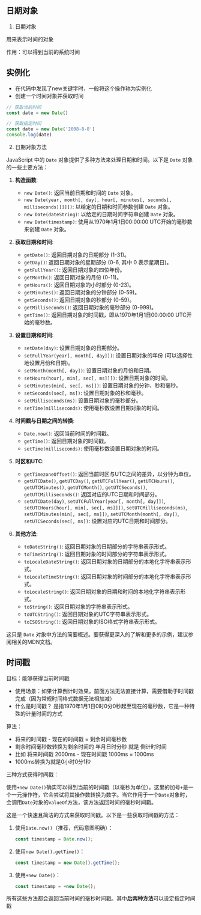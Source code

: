 ## 日期对象


1. 日期对象

用来表示时间的对象

作用：可以得到当前的系统时间


## 实例化

- 在代码中发现了new关键字时，一般将这个操作称为实例化
- 创建一个时间对象并获取时间

```js
// 获取当前时间
const date = new Date()

// 获取指定时间
const date = new Date('2008-8-8')
console.log(date)
```


2. 日期对象方法

JavaScript 中的 `Date` 对象提供了多种方法来处理日期和时间。以下是 `Date` 对象的一些主要方法：

1. **构造函数**:
    - `new Date()`: 返回当前日期和时间的 `Date` 对象。
    - `new Date(year, month[, day[, hour[, minutes[, seconds[, milliseconds]]]]])`: 以给定的日期和时间参数创建 `Date` 对象。
    - `new Date(dateString)`: 以给定的日期时间字符串创建 `Date` 对象。
    - `new Date(timestamp)`: 使用从1970年1月1日00:00:00 UTC开始的毫秒数来创建 `Date` 对象。

2. **获取日期和时间**:
    - `getDate()`: 返回日期对象的日期部分 (1-31)。
    - `getDay()`: 返回日期对象的星期部分 (0-6, 其中 0 表示星期日)。
    - `getFullYear()`: 返回日期对象的四位年份。
    - `getMonth()`: 返回日期对象的月份 (0-11)。
    - `getHours()`: 返回日期对象的小时部分 (0-23)。
    - `getMinutes()`: 返回日期对象的分钟部分 (0-59)。
    - `getSeconds()`: 返回日期对象的秒部分 (0-59)。
    - `getMilliseconds()`: 返回日期对象的毫秒部分 (0-999)。
    - `getTime()`: 返回日期对象的时间戳，即从1970年1月1日00:00:00 UTC开始的毫秒数。

3. **设置日期和时间**:
    - `setDate(day)`: 设置日期对象的日期部分。
    - `setFullYear(year[, month[, day]])`: 设置日期对象的年份 (可以选择性地设置月份和日期)。
    - `setMonth(month[, day])`: 设置日期对象的月份和日期。
    - `setHours(hour[, min[, sec[, ms]]])`: 设置日期对象的时间。
    - `setMinutes(min[, sec[, ms]])`: 设置日期对象的分钟、秒和毫秒。
    - `setSeconds(sec[, ms])`: 设置日期对象的秒和毫秒。
    - `setMilliseconds(ms)`: 设置日期对象的毫秒部分。
    - `setTime(milliseconds)`: 使用毫秒数设置日期对象的时间。

4. **时间戳与日期之间的转换**:
    - `Date.now()`: 返回当前时间的时间戳。
    - `getTime()`: 返回日期对象的时间戳。
    - `setTime(milliseconds)`: 使用毫秒数设置日期对象的时间。

5. **时区和UTC**:
    - `getTimezoneOffset()`: 返回当前时区与UTC之间的差异，以分钟为单位。
    - `getUTCDate()`, `getUTCDay()`, `getUTCFullYear()`, `getUTCHours()`, `getUTCMinutes()`, `getUTCMonth()`, `getUTCSeconds()`, `getUTCMilliseconds()`: 返回对应的UTC日期和时间部分。
    - `setUTCDate(day)`, `setUTCFullYear(year[, month[, day]])`, `setUTCHours(hour[, min[, sec[, ms]]])`, `setUTCMilliseconds(ms)`, `setUTCMinutes(min[, sec[, ms]])`, `setUTCMonth(month[, day])`, `setUTCSeconds(sec[, ms])`: 设置对应的UTC日期和时间部分。

6. **其他方法**:
    - `toDateString()`: 返回日期对象的日期部分的字符串表示形式。
    - `toTimeString()`: 返回日期对象的时间部分的字符串表示形式。
    - `toLocaleDateString()`: 返回日期对象的日期部分的本地化字符串表示形式。
    - `toLocaleTimeString()`: 返回日期对象的时间部分的本地化字符串表示形式。
    - `toLocaleString()`: 返回日期对象的日期和时间的本地化字符串表示形式。
    - `toString()`: 返回日期对象的字符串表示形式。
    - `toUTCString()`: 返回日期对象的UTC字符串表示形式。
    - `toISOString()`: 返回日期对象的ISO格式字符串表示形式。

这只是 `Date` 对象中方法的简要概述。要获得更深入的了解和更多的示例，建议参阅相关的MDN文档。




## 时间戳

目标：能够获得当前时间戳

- 使用场景：如果计算倒计时效果，前面方法无法直接计算，需要借助于时间戳完成（因为常规时间格式数据无法相加减）
- 什么是时间戳？
是指1970年1月1日0时0分0秒起至现在的毫秒数，它是一种特殊的计量时间的方式

算法：

- 将来的时间戳 - 现在的时间戳 = 剩余时间毫秒数
- 剩余时间毫秒数转换为剩余时间的 年月日时分秒 就是 倒计时时间
- 比如 将来时间戳 2000ms - 现在时间戳 1000ms = 1000ms
- 1000ms转换为就是0小时0分1秒


三种方式获得时间戳：

使用`+new Date()`确实可以得到当前的时间戳（以毫秒为单位）。这里的加号`+`是一个一元操作符，它会尝试将其操作数转换为数字。当它作用于一个`Date`对象时，会调用`Date`对象的`valueOf`方法，该方法返回时间的毫秒时间戳。

这是一个快速且简洁的方式来获取时间戳。以下是一些获取时间戳的方法：

1. 使用`Date.now()`（推荐，代码意图明确）：
   ```javascript
   const timestamp = Date.now();
   ```

2. 使用`new Date().getTime()`：
   ```javascript
   const timestamp = new Date().getTime();
   ```

3. 使用`+new Date()`：
   ```javascript
   const timestamp = +new Date();
   ```

所有这些方法都会返回当前时间的毫秒时间戳。其中**后两种方法**可以设定指定时间戳